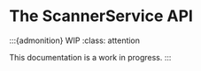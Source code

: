 # The ScannerService API

:::{admonition} WIP
:class: attention

This documentation is a work in progress.
:::